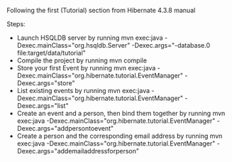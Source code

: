 Following the first (Tutorial) section from Hibernate 4.3.8 manual

Steps:
- Launch HSQLDB server by running
	mvn exec:java -Dexec.mainClass="org.hsqldb.Server" -Dexec.args="-database.0 file:target/data/tutorial"
- Compile the project by running
	mvn compile
- Store your first Event by running
	mvn exec:java -Dexec.mainClass="org.hibernate.tutorial.EventManager" -Dexec.args="store"
- List existing events by running
	mvn exec:java -Dexec.mainClass="org.hibernate.tutorial.EventManager" -Dexec.args="list"
- Create an event and a person, then bind them together by running
	mvn exec:java -Dexec.mainClass="org.hibernate.tutorial.EventManager" -Dexec.args="addpersontoevent"
- Create a person and the corresponding email address by running
	mvn exec:java -Dexec.mainClass="org.hibernate.tutorial.EventManager" -Dexec.args="addemailaddressforperson"
